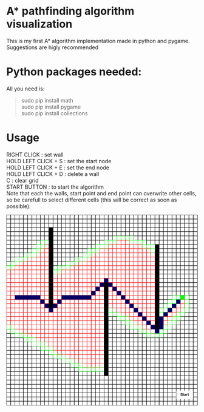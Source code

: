 # A* pathfinding  algorithm visualization
  This is my first A* algorithm implementation made in python and pygame. Suggestions are higly recommended

# Python packages needed:
All you need is:<br/>
  >sudo pip install math<br/>
  >sudo pip install pygame<br/>
  >sudo pip install collections<br/>

# Usage
  RIGHT CLICK : set wall<br/>
  HOLD LEFT CLICK + S : set the start node<br/>
  HOLD LEFT CLICK + E : set the end node <br/>
  HOLD LEFT CLICK + D : delete a wall<br/>
  C : clear grid<br/>
  START BUTTON : to start the algorithm<br/>
  Note that each the walls, start point and end point can overwrite other cells, so be carefull to select different cells (this will be correct as soon as possible).

  ![](images/image1.png)

